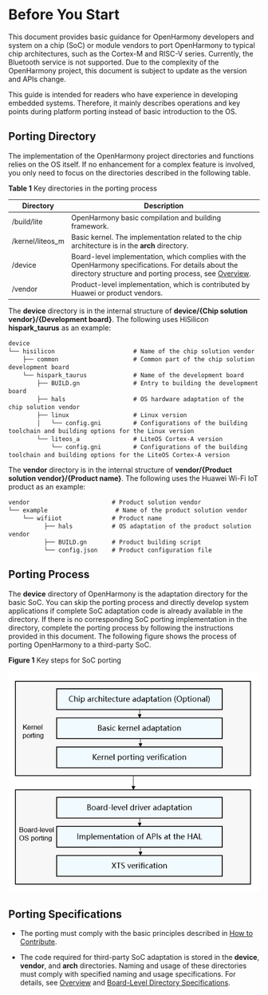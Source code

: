 # Before You Start


This document provides basic guidance for OpenHarmony developers and system on a chip (SoC) or module vendors to port OpenHarmony to typical chip architectures, such as the Cortex-M and RISC-V series. Currently, the Bluetooth service is not supported. Due to the complexity of the OpenHarmony project, this document is subject to update as the version and APIs change.


This guide is intended for readers who have experience in developing embedded systems. Therefore, it mainly describes operations and key points during platform porting instead of basic introduction to the OS.


## Porting Directory

The implementation of the OpenHarmony project directories and functions relies on the OS itself. If no enhancement for a complex feature is involved, you only need to focus on the directories described in the following table.

  **Table 1** Key directories in the porting process

| Directory| Description|
| -------- | -------- |
| /build/lite | OpenHarmony basic compilation and building framework.|
| /kernel/liteos_m | Basic kernel. The implementation related to the chip architecture is in the **arch** directory.|
| /device | Board-level implementation, which complies with the OpenHarmony specifications. For details about the directory structure and porting process, see [Overview](../porting/porting-chip-board-overview.md).|
| /vendor | Product-level implementation, which is contributed by Huawei or product vendors.|

The **device** directory is in the internal structure of **device/{Chip solution vendor}/{Development board}**. The following uses HiSilicon **hispark_taurus** as an example:


```
device
└── hisilicon                      # Name of the chip solution vendor
    ├── common                     # Common part of the chip solution development board
    └── hispark_taurus             # Name of the development board
        ├── BUILD.gn               # Entry to building the development board
        ├── hals                   # OS hardware adaptation of the chip solution vendor
        ├── linux                  # Linux version
        │   └── config.gni         # Configurations of the building toolchain and building options for the Linux version
        └── liteos_a               # LiteOS Cortex-A version
            └── config.gni         # Configurations of the building toolchain and building options for the LiteOS Cortex-A version
```


The **vendor** directory is in the internal structure of **vendor/{Product solution vendor}/{Product name}**. The following uses the Huawei Wi-Fi IoT product as an example:



```
vendor                       # Product solution vendor
└── example                   # Name of the product solution vendor
    └── wifiiot              # Product name
          ├── hals           # OS adaptation of the product solution vendor
          ├── BUILD.gn       # Product building script
          └── config.json    # Product configuration file
```


## Porting Process

The **device** directory of OpenHarmony is the adaptation directory for the basic SoC. You can skip the porting process and directly develop system applications if complete SoC adaptation code is already available in the directory. If there is no corresponding SoC porting implementation in the directory, complete the porting process by following the instructions provided in this document. The following figure shows the process of porting OpenHarmony to a third-party SoC.

  **Figure 1** Key steps for SoC porting

  ![en-us_image_0000001200336823](figures/en-us_image_0000001200336823.png)


## Porting Specifications

- The porting must comply with the basic principles described in [How to Contribute](../../contribute/how-to-contribute.md).

- The code required for third-party SoC adaptation is stored in the **device**, **vendor**, and **arch** directories. Naming and usage of these directories must comply with specified naming and usage specifications. For details, see [Overview](../porting/porting-chip-kernel-overview.md) and [Board-Level Directory Specifications](../porting/porting-chip-board-overview.md#board-level-directory-specifications).
